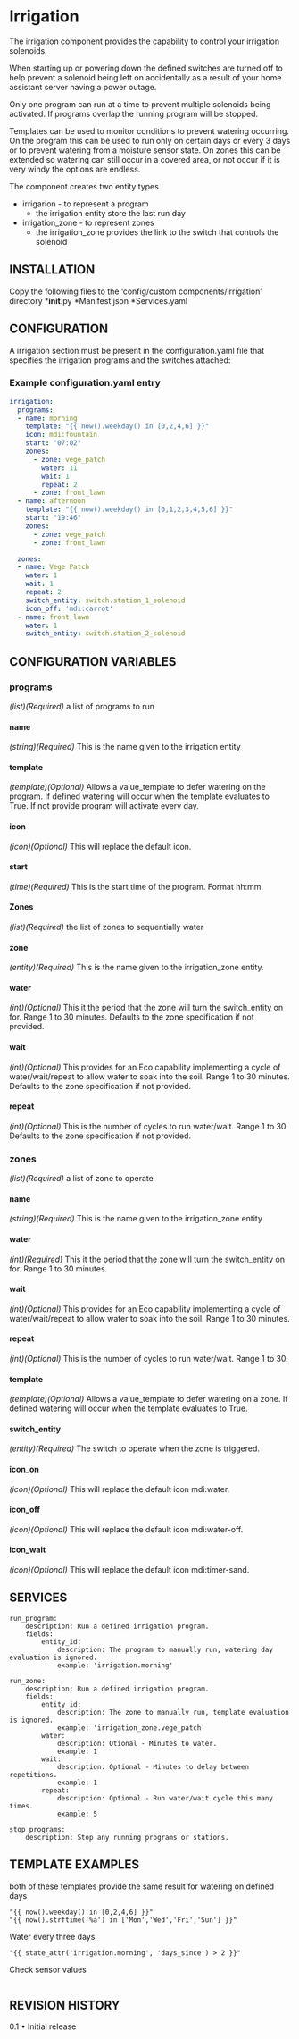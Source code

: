 # Irrigation

The irrigation component provides the capability to control your irrigation solenoids.

When starting up or powering down the defined switches are turned off to help prevent a solenoid being left on accidentally as a result of your home assistant server having a power outage.

Only one program can run at a time to prevent multiple solenoids being activated. If programs overlap the running program will be stopped.

Templates can be used to monitor conditions to prevent watering occurring. On the program this can be used to run only on certain days or every 3 days or to prevent watering from a moisture sensor state. On zones this can be extended so watering can still occur in a covered area, or not occur if it is very windy the options are endless.

The component creates two entity types
* irrigarion - to represent a program
  - the irrigation entity store the last run day
* irrigation_zone - to represent zones
  - the irrigation_zone provides the link to the switch that controls the solenoid

## INSTALLATION
Copy the following files to the ‘config/custom components/irrigation’ directory 
*__init__.py
*Manifest.json
*Services.yaml

## CONFIGURATION
A irrigation section must be present in the configuration.yaml file that specifies the irrigation programs and the switches attached:
### Example configuration.yaml entry
```yaml
irrigation:
  programs:
  - name: morning
    template: "{{ now().weekday() in [0,2,4,6] }}"
    icon: mdi:fountain
    start: "07:02"
    zones:
      - zone: vege_patch
        water: 11
        wait: 1
        repeat: 2
      - zone: front_lawn
  - name: afternoon
    template: "{{ now().weekday() in [0,1,2,3,4,5,6] }}"
    start: "19:46"
    zones:
      - zone: vege_patch
      - zone: front_lawn

  zones:
  - name: Vege Patch
    water: 1
    wait: 1
    repeat: 2
    switch_entity: switch.station_1_solenoid
    icon_off: 'mdi:carrot'
  - name: front lawn
    water: 1
    switch_entity: switch.station_2_solenoid
```
## CONFIGURATION VARIABLES

### programs
*(list)(Required)* a list of programs to run
#### name
*(string)(Required)* This is the name given to the irrigation entity
#### template
*(template)(Optional)* Allows a value_template to defer watering on the program. If defined watering will occur when the template evaluates to True. If not provide program will activate every day.
#### icon
*(icon)(Optional)* This will replace the default icon.
#### start
*(time)(Required)* This is the start time of the program. Format hh:mm.
#### Zones 
*(list)(Required)* the list of zones to sequentially water
#### zone
*(entity)(Required)* This is the name given to the irrigation_zone entity.
#### water
*(int)(Optional)* This it the period that the zone will turn the switch_entity on for. Range 1 to 30 minutes. Defaults to the zone specification if not provided.
#### wait
*(int)(Optional)* This provides for an Eco capability implementing a cycle of water/wait/repeat to allow water to soak into the soil. Range 1 to 30 minutes. Defaults to the zone specification if not provided.
#### repeat
*(int)(Optional)* This is the number of cycles to run water/wait. Range 1 to 30. Defaults to the zone specification if not provided.
### zones
*(list)(Required)* a list of zone to operate
#### name
*(string)(Required)* This is the name given to the irrigation_zone entity
#### water
*(int)(Required)* This it the period that the zone will turn the switch_entity on for. Range 1 to 30 minutes.
#### wait
*(int)(Optional)* This provides for an Eco capability implementing a cycle of water/wait/repeat to allow water to soak into the soil. Range 1 to 30 minutes.
#### repeat
*(int)(Optional)* This is the number of cycles to run water/wait. Range 1 to 30.
#### template
*(template)(Optional)* Allows a value_template to defer watering on a zone. If defined watering will occur when the template evaluates to True.
#### switch_entity
*(entity)(Required)* The switch to operate when the zone is triggered.
#### icon_on
*(icon)(Optional)* This will replace the default icon mdi:water.
#### icon_off
*(icon)(Optional)* This will replace the default icon mdi:water-off.
#### icon_wait
*(icon)(Optional)* This will replace the default icon mdi:timer-sand.

## SERVICES
```
run_program:
    description: Run a defined irrigation program.
    fields:
        entity_id:
            description: The program to manually run, watering day evaluation is ignored.
            example: 'irrigation.morning'

run_zone:
    description: Run a defined irrigation program.
    fields:
        entity_id:
            description: The zone to manually run, template evaluation is ignored.
            example: 'irrigation_zone.vege_patch'
        water:
            description: Otional - Minutes to water.
            example: 1
        wait:
            description: Optional - Minutes to delay between repetitions.
            example: 1
        repeat:
            description: Optional - Run water/wait cycle this many times.
            example: 5

stop_programs:
    description: Stop any running programs or stations.
```

## TEMPLATE EXAMPLES
both of these templates provide the same result for watering on defined days
```
"{{ now().weekday() in [0,2,4,6] }}"
"{{ now().strftime('%a') in ['Mon','Wed','Fri','Sun'] }}"
```
Water every three days
```
"{{ state_attr('irrigation.morning', 'days_since') > 2 }}"
```

Check sensor values
```

```
## REVISION HISTORY
0.1
•	Initial release


